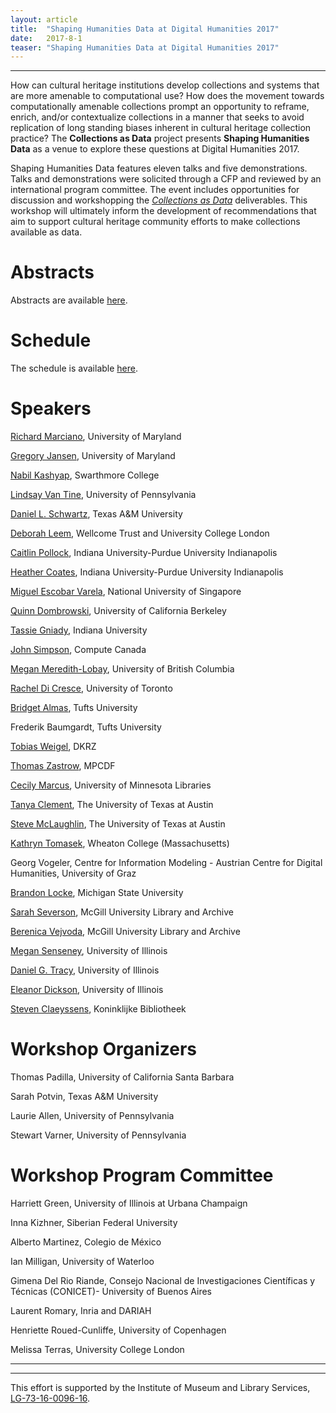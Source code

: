 ```yaml
---
layout: article
title:  "Shaping Humanities Data at Digital Humanities 2017"
date:   2017-8-1 
teaser: "Shaping Humanities Data at Digital Humanities 2017"
---
```

---
How can cultural heritage institutions develop collections and systems that are more amenable to computational use? How does the movement towards computationally amenable collections prompt an opportunity to reframe, enrich, and/or contextualize collections in a manner that seeks to avoid replication of long standing biases inherent in cultural heritage collection practice? The **Collections as Data** project presents **Shaping Humanities Data** as a venue to explore these questions at Digital Humanities 2017.

Shaping Humanities Data features eleven talks and five demonstrations. Talks and demonstrations were solicited through a CFP and reviewed by an international program committee. The event includes opportunities for discussion and workshopping the [*Collections as Data*](https://collectionsasdata.github.io/statement/) deliverables. This workshop will ultimately inform the development of recommendations that aim to support cultural heritage community efforts to make collections available as data.

# Abstracts
Abstracts are available [here](https://collectionsasdata.github.io/shapingdata_dh2017_abstracts/). 

# Schedule 
The schedule is available [here](https://collectionsasdata.github.io/shapingdata_dh2017_schedule/). 

# Speakers 
[Richard Marciano](https://ischool.umd.edu/faculty-staff/richard-marciano), University of Maryland

[Gregory Jansen](https://ischool.umd.edu/faculty-staff/greg-jansen), University of Maryland

[Nabil Kashyap](http://www.nabilk.com/), Swarthmore College

[Lindsay Van Tine](http://lindsayvantine.org/), University of Pennsylvania

[Daniel L. Schwartz](http://idhmc.tamu.edu/node/32), Texas A&M University

[Deborah Leem](http://londonsmells.co.uk/contributors/), Wellcome Trust and University College London

[Caitlin Pollock](http://www.ulib.iupui.edu/digitalscholarship/people/caitlinpollock), Indiana University-Purdue University Indianapolis

[Heather Coates](http://www.ulib.iupui.edu/digitalscholarship/people/heathercoates), Indiana University-Purdue University Indianapolis

[Miguel Escobar Varela](http://www.usp.nus.edu.sg/about/meet-our-professors/39-miguel-escobar-varela), National University of Singapore

[Quinn Dombrowski](http://www.quinndombrowski.com/), University of California Berkeley

[Tassie Gniady](http://www.tassieg.org/about/), Indiana University

[John Simpson](https://www.computecanada.ca/research-portal/technical-support/national-experts/), Compute Canada

[Megan Meredith-Lobay](http://ubc.academia.edu/MeganMeredithLobay), University of British Columbia

[Rachel Di Cresce](https://its.library.utoronto.ca/staff/rachel-di-cresce), University of Toronto

[Bridget Almas](http://www.perseus.tufts.edu/hopper/about/who/bridgetAlmas), Tufts University

Frederik Baumgardt, Tufts University

[Tobias Weigel](https://www.dkrz.de/about/Organisation/mitarbeiter/TobiasWeigel), DKRZ

[Thomas Zastrow](http://www.mpcdf.mpg.de/about-mpcdf/organisation/staff/personalpage?email=thomas.zastrow@rzg.mpg.de), MPCDF

[Cecily Marcus](https://www.linkedin.com/in/cecily-marcus-61946347), University of Minnesota Libraries

[Tanya Clement](https://www.ischool.utexas.edu/people/person_details?PersonID=176), The University of Texas at Austin

[Steve McLaughlin](http://www.stephenmclaughlin.net/), The University of Texas at Austin

[Kathryn Tomasek](http://wheatoncollege.edu/faculty/profiles/kathryn-tomasek/), Wheaton College (Massachusetts)

Georg Vogeler, Centre for Information Modeling - Austrian Centre for Digital Humanities, University of Graz

[Brandon Locke](http://brandontlocke.com/), Michigan State University

[Sarah Severson](https://www.mcgill.ca/library/librarians/sarah-severson), McGill University Library and Archive

[Berenica Vejvoda](https://www.mcgill.ca/library/librarians/berenica-vejvoda), McGill University Library and Archive

[Megan Senseney](https://ischool.illinois.edu/people/staff/megan-senseney), University of Illinois

[Daniel G. Tracy](http://www.library.illinois.edu/people/bios/dtracy/), University of Illinois

[Eleanor Dickson](https://www.linkedin.com/in/eleanor-dickson-66643a66), University of Illinois

[Steven Claeyssens](https://www.kb.nl/organisatie/organisatie-en-beleid/afdelingen-en-organogram/collectiespecialisten-kb/steven-claeyssens), Koninklijke Bibliotheek

# Workshop Organizers 
Thomas Padilla, University of California Santa Barbara

Sarah Potvin, Texas A&M University

Laurie Allen, University of Pennsylvania

Stewart Varner, University of Pennsylvania

# Workshop Program Committee
Harriett Green, University of Illinois at Urbana Champaign

Inna Kizhner, Siberian Federal University

Alberto Martinez, Colegio de México

Ian Milligan, University of Waterloo

Gimena Del Rio Riande, Consejo Nacional de Investigaciones Científicas y Técnicas (CONICET)- University of Buenos Aires

Laurent Romary, Inria and DARIAH

Henriette Roued-Cunliffe, University of Copenhagen 

Melissa Terras, University College London

---
---

This effort is supported by the Institute of Museum and Library Services, [LG-73-16-0096-16](https://www.imls.gov/grants/awarded/LG-73-16-0096-16). 
